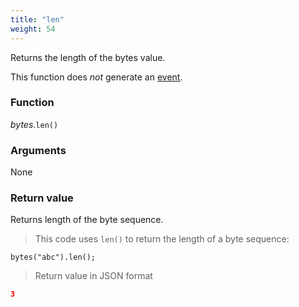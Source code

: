 ```yaml
---
title: "len"
weight: 54
---
```


Returns the length of the bytes value.

This function does *not* generate an [event](../../../events).

### Function
*bytes*.`len()`

### Arguments
None

### Return value
Returns length of the byte sequence.

> This code uses `len()` to return the length of a byte sequence:

```thingsdb,json_response
bytes("abc").len();
```

> Return value in JSON format

```json
3
```
